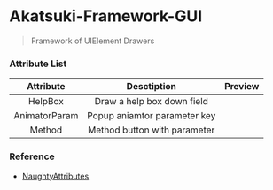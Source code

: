 # Akatsuki-Framework-GUI

> Framework of UIElement Drawers

### Attribute List

|   Attribute   |         Desctiption         | Preview |
| :-----------: | :--------------------------: | :-----: |
|    HelpBox    |  Draw a help box down field  |        |
| AnimatorParam | Popup aniamtor parameter key |        |
|    Method    | Method button with parameter |        |

### Reference

- [NaughtyAttributes](https://github.com/dbrizov/NaughtyAttributes)
